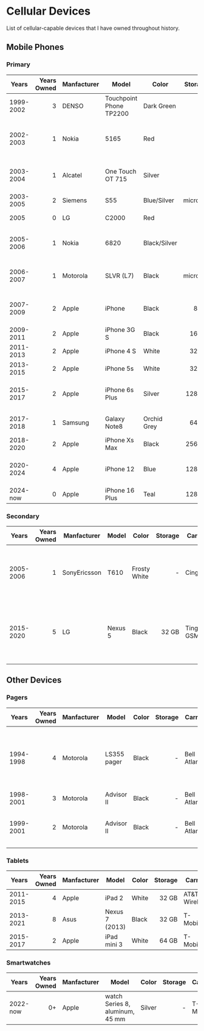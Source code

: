 # Cellular Devices

List of cellular-capable devices that I have owned throughout history.

## Mobile Phones

### Primary

| Years     | Years<br>Owned | Manfacturer | Model                   | Color        | Storage | Carrier            | Notes                                              |
| --------- | -------------: | ----------- | ----------------------- | ------------ | ------: | ------------------ | -------------------------------------------------- |
| 1999-2002 |              3 | DENSO       | Touchpoint Phone TP2200 | Dark Green   |       - | Sprint PCS         |                                                    |
| 2002-2003 |              1 | Nokia       | 5165                    | Red          |       - | Dobson CellularONE | Gift from Dobson Communications (all FT employees) |
| 2003-2004 |              1 | Alcatel     | One Touch OT 715        | Silver       |       - | Vodafone HU        | GPRS internet access in Hungary<br>(200 MB/month)  |
| 2003-2005 |              2 | Siemens     | S55                     | Blue/Silver  | microSD | Pannon GSM         | Hungarian mobile                                   |
| 2005      |              0 | LG          | C2000                   | Red          |       - | Cingular           | Cracked external screen                            |
| 2005-2006 |              1 | Nokia       | 6820                    | Black/Silver |       - | Cingular           | Dual-wield: SIM swapped with SonyEricsson T610     |
| 2006-2007 |              1 | Motorola    | SLVR (L7)               | Black        | microSD | Cingular           | The other "iTunes phone" that wasn't the ROKR      |
| 2007-2009 |              2 | Apple       | iPhone                  | Black        |    8 GB | AT&T Wireless      | Gift from Apple (all FT employees with 1yr+)       |
| 2009-2011 |              2 | Apple       | iPhone 3G S             | Black        |   16 GB | AT&T Wireless      |                                                    |
| 2011-2013 |              2 | Apple       | iPhone 4 S              | White        |   32 GB | Sprint             |                                                    |
| 2013-2015 |              2 | Apple       | iPhone 5s               | White        |   32 GB | Sprint             |                                                    |
| 2015-2017 |              2 | Apple       | iPhone 6s Plus          | Silver       |  128 GB | T-Mobile           | Dual-wield: iOS + Android lifestyle with Nexus 5   |
| 2017-2018 |              1 | Samsung     | Galaxy Note8            | Orchid Grey  |   64 GB | T-Mobile           | Only time using an Android device full-time        |
| 2018-2020 |              2 | Apple       | iPhone Xs Max           | Black        |  256 GB | T-Mobile           |                                                    |
| 2020-2024 |              4 | Apple       | iPhone 12               | Blue         |  128 GB | T-Mobile           | 2024, moved to Wi-Fi only, secondary device        |
| 2024-now  |              0 | Apple       | iPhone 16 Plus          | Teal         |  128 GB | T-Mobile           |                                                    |

### Secondary

| Years     | Years<br>Owned | Manfacturer  | Model   | Color        | Storage | Carrier  | Notes                                                   |
| --------- | -------------: | ------------ | ------- | ------------ | ------: | -------- | ------------------------------------------------------- |
| 2005-2006 |              1 | SonyEricsson | T610    | Frosty White |       - | Cingular | Dual-wield: SIM swapped with Nokia 6820                 |
| 2015-2020 |              5 | LG           | Nexus 5 | Black        |   32 GB | Ting GSM | Dual-wield: iOS + Android lifestyle with iPhone 6s Plus |

## Other Devices

### Pagers

| Years     | Years<br>Owned | Manfacturer | Model       | Color | Storage | Carrier       | Notes                                                               |
| --------- | -------------: | ----------- | ----------- | ----- | ------: | ------------- | ------------------------------------------------------------------- |
| 1994-1998 |              4 | Motorola    | LS355 pager | Black |       - | Bell Atlantic | personal pager<br>had for mom to contact me while she was in Towson |
| 1998-2001 |              3 | Motorola    | Advisor II  | Black |       - | Bell Atlantic | personal pager                                                      |
| 1999-2001 |              2 | Motorola    | Advisor II  | Black |       - | Bell Atlantic | Irving Burton Associates (IBA) pager                                |

### Tablets

| Years     | Years<br>Owned | Manfacturer | Model          | Color | Storage | Carrier       | Notes |
| --------- | -------------: | ----------- | -------------- | ----- | ------: | ------------- | ----- |
| 2011-2015 |              4 | Apple       | iPad 2         | White |   32 GB | AT&T Wireless |       |
| 2013-2021 |              8 | Asus        | Nexus 7 (2013) | Black |   32 GB | T-Mobile      |       |
| 2015-2017 |              2 | Apple       | iPad mini 3    | White |   64 GB | T-Mobile      |       |

### Smartwatches

| Years    | Years<br>Owned | Manfacturer | Model                           | Color  | Storage | Carrier  | Notes |
| -------- | -------------: | ----------- | ------------------------------- | ------ | ------: | -------- | ----- |
| 2022-now |             0+ | Apple       | watch Series 8, aluminum, 45 mm | Silver |       - | T-Mobile |       |
